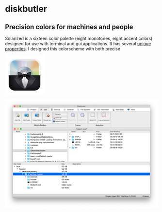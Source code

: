 # diskbutler

## Precision colors for machines and people

Solarized is a sixteen color palette (eight monotones, eight accent colors)
designed for use with terminal and gui applications. It has several [unique
properties](#features). I designed this colorscheme with both precise

![logo](img/diskbutler.png)

![diskbutler screenhot](img/ui.png)

